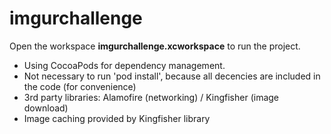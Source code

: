 # imgurchallenge

Open the workspace **imgurchallenge.xcworkspace** to run the project. 

- Using CocoaPods for dependency management. 
- Not necessary to run 'pod install', because all decencies are included in the code (for convenience)
- 3rd party libraries: Alamofire (networking) / Kingfisher (image download)
- Image caching provided by Kingfisher library
